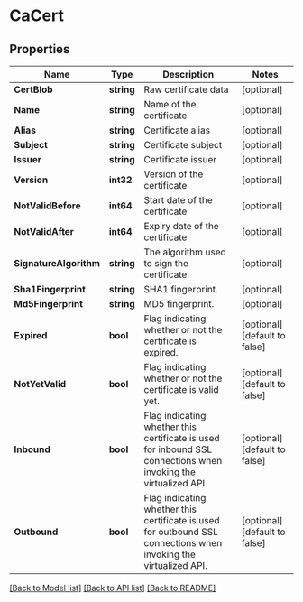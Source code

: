 # CaCert

## Properties

Name | Type | Description | Notes
------------ | ------------- | ------------- | -------------
**CertBlob** | **string** | Raw certificate data | [optional] 
**Name** | **string** | Name of the certificate | [optional] 
**Alias** | **string** | Certificate alias | [optional] 
**Subject** | **string** | Certificate subject | [optional] 
**Issuer** | **string** | Certificate issuer | [optional] 
**Version** | **int32** | Version of the certificate | [optional] 
**NotValidBefore** | **int64** | Start date of the certificate | [optional] 
**NotValidAfter** | **int64** | Expiry date of the certificate | [optional] 
**SignatureAlgorithm** | **string** | The algorithm used to sign the certificate. | [optional] 
**Sha1Fingerprint** | **string** | SHA1 fingerprint. | [optional] 
**Md5Fingerprint** | **string** | MD5 fingerprint. | [optional] 
**Expired** | **bool** | Flag indicating whether or not the certificate is expired. | [optional] [default to false]
**NotYetValid** | **bool** | Flag indicating whether or not the certificate is valid yet. | [optional] [default to false]
**Inbound** | **bool** | Flag indicating whether this certificate is used for inbound SSL connections when invoking the virtualized API. | [optional] [default to false]
**Outbound** | **bool** | Flag indicating whether this certificate is used for outbound SSL connections when invoking the virtualized API. | [optional] [default to false]

[[Back to Model list]](../README.md#documentation-for-models) [[Back to API list]](../README.md#documentation-for-api-endpoints) [[Back to README]](../README.md)


